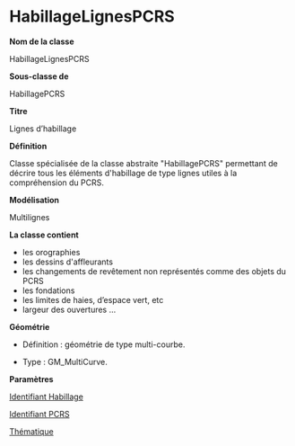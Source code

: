 # HabillageLignesPCRS #



**Nom de la classe**

HabillageLignesPCRS

**Sous-classe de**

HabillagePCRS

**Titre**

Lignes d’habillage

**Définition**

Classe spécialisée de la classe abstraite "HabillagePCRS" permettant de décrire tous les éléments d'habillage de type lignes utiles à la compréhension du PCRS.

**Modélisation**

Multilignes

**La classe contient**

- les orographies
- les dessins d'affleurants
- les changements de revêtement non représentés comme des objets du PCRS
- les fondations
- les limites de haies, d’espace vert, etc
-  largeur des ouvertures ...

**Géométrie**

- Définition : géométrie de type multi-courbe.

- Type : GM_MultiCurve.

**Paramètres**

[Identifiant Habillage](http://doc-pcrs.readthedocs.io/fr/latest/Projet_FME/PCRS_Parametres.html#identifiant-habillage)

[Identifiant PCRS](http://doc-pcrs.readthedocs.io/fr/latest/Projet_FME/PCRS_Parametres.html#identifiant-pcrs)

[Thématique](http://doc-pcrs.readthedocs.io/fr/latest/Projet_FME/PCRS_Parametres.html#thematique)
